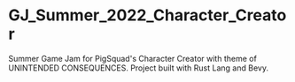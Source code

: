 # GJ_Summer_2022_Character_Creator
Summer Game Jam for PigSquad's Character Creator with theme of UNINTENDED CONSEQUENCES. Project built with Rust Lang and Bevy.
